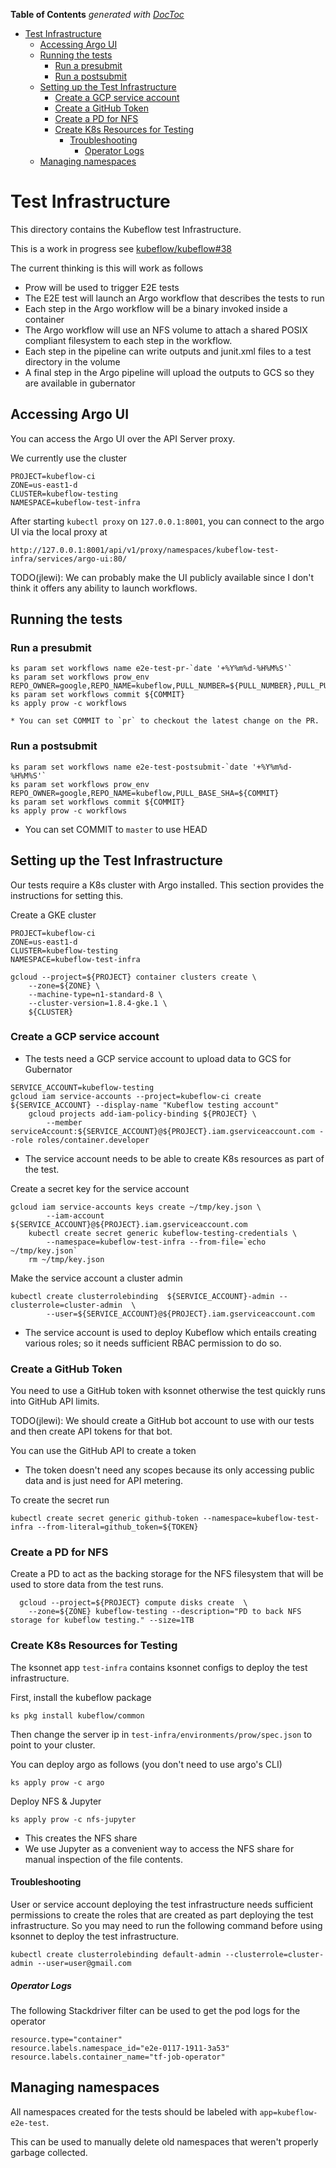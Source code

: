 <!-- START doctoc generated TOC please keep comment here to allow auto update -->
<!-- DON'T EDIT THIS SECTION, INSTEAD RE-RUN doctoc TO UPDATE -->
**Table of Contents**  *generated with [DocToc](https://github.com/thlorenz/doctoc)*

- [Test Infrastructure](#test-infrastructure)
  - [Accessing Argo UI](#accessing-argo-ui)
  - [Running the tests](#running-the-tests)
    - [Run a presubmit](#run-a-presubmit)
    - [Run a postsubmit](#run-a-postsubmit)
  - [Setting up the Test Infrastructure](#setting-up-the-test-infrastructure)
    - [Create a GCP service account](#create-a-gcp-service-account)
    - [Create a GitHub Token](#create-a-github-token)
    - [Create a PD for NFS](#create-a-pd-for-nfs)
    - [Create K8s Resources for Testing](#create-k8s-resources-for-testing)
      - [Troubleshooting](#troubleshooting)
        - [Operator Logs](#operator-logs)
  - [Managing namespaces](#managing-namespaces)

<!-- END doctoc generated TOC please keep comment here to allow auto update -->

# Test Infrastructure

This directory contains the Kubeflow test Infrastructure.

This is a work in progress see [kubeflow/kubeflow#38](https://github.com/kubeflow/kubeflow/issues/38)

The current thinking is this will work as follows

  * Prow will be used to trigger E2E tests
  * The E2E test will launch an Argo workflow that describes the tests to run
  * Each step in the Argo workflow will be a binary invoked inside a container
  * The Argo workflow will use an NFS volume to attach a shared POSIX compliant filesystem to each step in the
    workflow.
  * Each step in the pipeline can write outputs and junit.xml files to a test directory in the volume
  * A final step in the Argo pipeline will upload the outputs to GCS so they are available in gubernator

## Accessing Argo UI

You can access the Argo UI over the API Server proxy.

We currently use the cluster

```
PROJECT=kubeflow-ci
ZONE=us-east1-d
CLUSTER=kubeflow-testing
NAMESPACE=kubeflow-test-infra
```

After starting `kubectl proxy` on `127.0.0.1:8001`, you can connect to the argo UI via the local proxy at

```
http://127.0.0.1:8001/api/v1/proxy/namespaces/kubeflow-test-infra/services/argo-ui:80/
```

TODO(jlewi): We can probably make the UI publicly available since I don't think it offers any ability to launch workflows.


## Running the tests

### Run a presubmit

```
ks param set workflows name e2e-test-pr-`date '+%Y%m%d-%H%M%S'`
ks param set workflows prow_env REPO_OWNER=google,REPO_NAME=kubeflow,PULL_NUMBER=${PULL_NUMBER},PULL_PULL_SHA=${COMMIT}
ks param set workflows commit ${COMMIT}
ks apply prow -c workflows
```
	* You can set COMMIT to `pr` to checkout the latest change on the PR.

### Run a postsubmit

```
ks param set workflows name e2e-test-postsubmit-`date '+%Y%m%d-%H%M%S'`
ks param set workflows prow_env REPO_OWNER=google,REPO_NAME=kubeflow,PULL_BASE_SHA=${COMMIT}
ks param set workflows commit ${COMMIT}
ks apply prow -c workflows
```
  * You can set COMMIT to `master` to use HEAD


## Setting up the Test Infrastructure

Our tests require a K8s cluster with Argo installed. This section provides the instructions
for setting this.

Create a GKE cluster

```
PROJECT=kubeflow-ci
ZONE=us-east1-d
CLUSTER=kubeflow-testing
NAMESPACE=kubeflow-test-infra

gcloud --project=${PROJECT} container clusters create \
	--zone=${ZONE} \
	--machine-type=n1-standard-8 \
	--cluster-version=1.8.4-gke.1 \
	${CLUSTER}
```


### Create a GCP service account

* The tests need a GCP service account to upload data to GCS for Gubernator

```
SERVICE_ACCOUNT=kubeflow-testing
gcloud iam service-accounts --project=kubeflow-ci create ${SERVICE_ACCOUNT} --display-name "Kubeflow testing account"
	gcloud projects add-iam-policy-binding ${PROJECT} \
    	--member serviceAccount:${SERVICE_ACCOUNT}@${PROJECT}.iam.gserviceaccount.com --role roles/container.developer
```
* The service account needs to be able to create K8s resources as part of the test.


Create a secret key for the service account

```
gcloud iam service-accounts keys create ~/tmp/key.json \
    	--iam-account ${SERVICE_ACCOUNT}@${PROJECT}.iam.gserviceaccount.com
    kubectl create secret generic kubeflow-testing-credentials \
        --namespace=kubeflow-test-infra --from-file=`echo ~/tmp/key.json`
    rm ~/tmp/key.json
```

Make the service account a cluster admin

```
kubectl create clusterrolebinding  ${SERVICE_ACCOUNT}-admin --clusterrole=cluster-admin  \
		--user=${SERVICE_ACCOUNT}@${PROJECT}.iam.gserviceaccount.com
```
* The service account is used to deploy Kubeflow which entails creating various roles; so it needs sufficient RBAC permission to do so.

### Create a GitHub Token

You need to use a GitHub token with ksonnet otherwise the test quickly runs into GitHub API limits.

TODO(jlewi): We should create a GitHub bot account to use with our tests and then create API tokens for that bot.

You can use the GitHub API to create a token

   * The token doesn't need any scopes because its only accessing public data and is just need for API metering.

To create the secret run

```
kubectl create secret generic github-token --namespace=kubeflow-test-infra --from-literal=github_token=${TOKEN}
```

### Create a PD for NFS

Create a PD to act as the backing storage for the NFS filesystem that will be used to store data from
the test runs.

```
  gcloud --project=${PROJECT} compute disks create  \
  	--zone=${ZONE} kubeflow-testing --description="PD to back NFS storage for kubeflow testing." --size=1TB
```
### Create K8s Resources for Testing

The ksonnet app `test-infra` contains ksonnet configs to deploy the test infrastructure.

First, install the kubeflow package

```
ks pkg install kubeflow/common
```

Then change the server ip in `test-infra/environments/prow/spec.json` to
point to your cluster.

You can deploy argo as follows (you don't need to use argo's CLI)

```
ks apply prow -c argo
```

Deploy NFS & Jupyter

```
ks apply prow -c nfs-jupyter
```

* This creates the NFS share
* We use Jupyter as a convenient way to access the NFS share for manual inspection of the file contents.

#### Troubleshooting

User or service account deploying the test infrastructure needs sufficient permissions to create the roles that are created as part deploying the test infrastructure. So you may need to run the following command before using ksonnet to deploy the test infrastructure.

```
kubectl create clusterrolebinding default-admin --clusterrole=cluster-admin --user=user@gmail.com
```

##### Operator Logs

The following Stackdriver filter can be used to get the pod logs for the operator

```
resource.type="container"
resource.labels.namespace_id="e2e-0117-1911-3a53"
resource.labels.container_name="tf-job-operator"
```

## Managing namespaces

All namespaces created for the tests should be labeled with `app=kubeflow-e2e-test`.

This can be used to manually delete old namespaces that weren't properly garbage collected.
